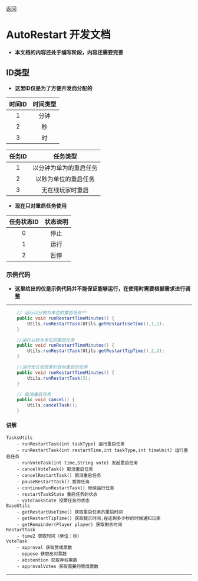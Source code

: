 [返回](../README.md)
# **AutoRestart 开发文档**
- **本文档的内容还处于编写阶段，内容还需要完善**

## **ID类型**
- **这里ID仅是为了方便开发而分配的**

|时间ID|时间类型|
|:-:|:-:|
|1|分钟|
|2|秒|
|3|时|

|任务ID|任务类型|
|:-:|:-:|
|1|以分钟为单为的重启任务|
|2|以秒为单位的重启任务|
|3|无在线玩家时重启|

- **现在只对重启任务使用**

|任务状态ID|状态说明|
|:-:|:-:|
|0|停止|
|1|运行|
|2|暂停|
### **示例代码**
- **这里给出的仅是示例代码并不能保证能够运行，在使用时需要根据需求进行调整**
---
```java
    // 运行以分钟为单位的重启任务**
    public void runRestartTimeMinutes() {
        Utils.runRestartTask(Utils.getRestartUseTime(),1,1);
    }

    //运行以秒为单位的重启任务
    public void runRestartTimeMinutes() {
        Utils.runRestartTask(Utils.getRestartTipTime(),2,2);
    }

    //运行无在线玩家时自动重启的任务
    public void runRestartTimeMinutes() {
        Utils.runRestartTask(3);
    }

    // 取消重启任务
    public void cancel() {
        Utils.cancelTask();
    }
```
#### **讲解**
```
TasksUtils
    - runRestartTask(int taskType) 运行重启任务
    - runRestartTask(int restartTime,int taskType,int timeUnit) 运行重启任务
    - runVoteTask(int time,String vote) 发起重启任务
    - cancelVoteTask() 取消重启任务
    - cancelRestartTask() 取消重启任务
    - pauseRestartTask() 暂停任务
    - continueRunRestartTask() 继续运行任务
    - restartTaskState 重启任务的状态
    - voteTaskState 投票任务的状态
BaseUtils
    - getRestartUseTime() 获取重启任务的重启时间
    - getRestartTipTime() 获取提示时间,在还剩多少秒的时候通知玩家
    - getRemainder(Player player) 获取剩余时间
RestartTask
    - time2 获取时间（单位：秒）
VoteTask
    - approval 获取赞成票数
    - oppose 获取反对票数
    - abstention 获取弃权票数
    - approvalVotes 获取需要的赞成票数
```
---